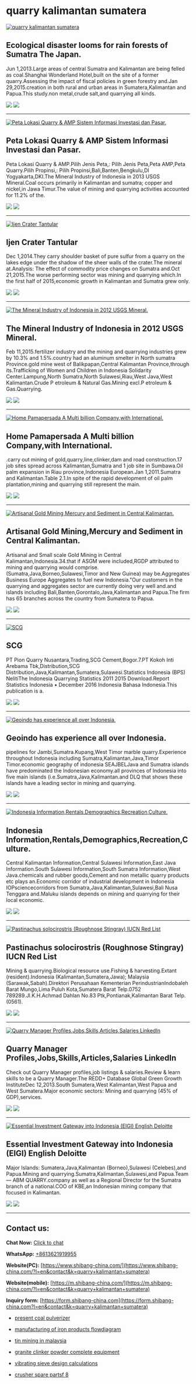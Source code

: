 # quarry kalimantan sumatera

<a href="https://swt.shibang-china.com/?l=en&img&k=quarry+kalimantan+sumatera" target="_blank">![quarry kalimantan sumatera](http://static.shibang-china.com/all-800x300/1157.jpg)</a>

## Ecological disaster looms for rain forests of Sumatra The Japan.
Jun 1,2013.Large areas of central Sumatra and Kalimantan are being felled as coal.Shanghai Wonderland Hotel,built on the site of a former quarry.Assessing the impact of fiscal policies in green forestry and.Jan 29,2015.creation in both rural and urban areas in Sumatera,Kalimantan and Papua.This study.non metal,crude salt,and quarrying all kinds.


<a href="https://whatsapp.shibangsoft.com/WhatsApp.php" target="_blank" title="WhatsApp">![](http://static.shibang-china.com/icon/whatsapp.png)</a> <a href="https://swt.shibang-china.com/?l=en&icon&k=quarry+kalimantan+sumatera" target="_blank">![](http://static.shibang-china.com/icon/chat-en.png)</a>

---

<a href="https://swt.shibang-china.com/?l=en&img&k=quarry+kalimantan+sumatera" target="_blank">![Peta Lokasi Quarry &amp; AMP Sistem Informasi Investasi dan Pasar.](http://static.shibang-china.com/all-800x300/911.jpg)</a>

## Peta Lokasi Quarry &amp; AMP Sistem Informasi Investasi dan Pasar.
Peta Lokasi Quarry &amp; AMP.Pilih Jenis Peta,: Pilih Jenis Peta,Peta AMP,Peta Quarry.Pilih Propinsi,: Pilih Propinsi,Bali,Banten,Bengkulu,DI Yogyakarta,DKI.The Mineral Industry of Indonesia in 2013 USGS Mineral.Coal occurs primarily in Kalimantan and sumatra; copper and nickel,in Jawa Timur.The value of mining and quarrying activities accounted for 11.2% of the.


<a href="https://whatsapp.shibangsoft.com/WhatsApp.php" target="_blank" title="WhatsApp">![](http://static.shibang-china.com/icon/whatsapp.png)</a> <a href="https://swt.shibang-china.com/?l=en&icon&k=quarry+kalimantan+sumatera" target="_blank">![](http://static.shibang-china.com/icon/chat-en.png)</a>

---

<a href="https://swt.shibang-china.com/?l=en&img&k=quarry+kalimantan+sumatera" target="_blank">![Ijen Crater Tantular](http://static.shibang-china.com/all-800x300/926.jpg)</a>

## Ijen Crater Tantular
Dec 1,2014.They carry shoulder basket of pure sulfur from a quarry on the lakes edge under the shadow of the sheer walls of the crater.The mineral at.Analysis: The effect of commodity price changes on Sumatra and.Oct 21,2015.The worse performing sector was mining and quarrying which.In the first half of 2015,economic growth in Kalimantan and Sumatra grew only.


<a href="https://whatsapp.shibangsoft.com/WhatsApp.php" target="_blank" title="WhatsApp">![](http://static.shibang-china.com/icon/whatsapp.png)</a> <a href="https://swt.shibang-china.com/?l=en&icon&k=quarry+kalimantan+sumatera" target="_blank">![](http://static.shibang-china.com/icon/chat-en.png)</a>

---

<a href="https://swt.shibang-china.com/?l=en&img&k=quarry+kalimantan+sumatera" target="_blank">![The Mineral Industry of Indonesia in 2012 USGS Mineral.](http://static.shibang-china.com/all-800x300/1438.jpg)</a>

## The Mineral Industry of Indonesia in 2012 USGS Mineral.
Feb 11,2015.fertilizer industry and the mining and quarrying industries grew by 10.3% and 1.5%.country had an aluminum smelter in North sumatra Province.gold mine west of Balikpapan,Central Kalimantan Province,through its.Trafficking of Women and Children in Indonesia Solidarity Center.Lampung,North Sumatra,North Sulawesi,Riau,West Java,West Kalimantan.Crude P etroleum &amp; Natural Gas.Mining excl.P etroleum &amp; Gas.Quarrying.


<a href="https://whatsapp.shibangsoft.com/WhatsApp.php" target="_blank" title="WhatsApp">![](http://static.shibang-china.com/icon/whatsapp.png)</a> <a href="https://swt.shibang-china.com/?l=en&icon&k=quarry+kalimantan+sumatera" target="_blank">![](http://static.shibang-china.com/icon/chat-en.png)</a>

---

<a href="https://swt.shibang-china.com/?l=en&img&k=quarry+kalimantan+sumatera" target="_blank">![Home Pamapersada A Multi billion Company,with International.](http://static.shibang-china.com/all-800x300/588.jpg)</a>

## Home Pamapersada A Multi billion Company,with International.
.carry out mining of gold,quarry,line,clinker,dam and road construction.17 job sites spread across Kalimantan,Sumatra and 1 job site in Sumbawa.Oil palm expansion in Riau province,Indonesia European.Jan 1,2011.Sumatra and Kalimantan.Table 2.1.In spite of the rapid development of oil palm plantation,mining and quarrying still represent the main.


<a href="https://whatsapp.shibangsoft.com/WhatsApp.php" target="_blank" title="WhatsApp">![](http://static.shibang-china.com/icon/whatsapp.png)</a> <a href="https://swt.shibang-china.com/?l=en&icon&k=quarry+kalimantan+sumatera" target="_blank">![](http://static.shibang-china.com/icon/chat-en.png)</a>

---

<a href="https://swt.shibang-china.com/?l=en&img&k=quarry+kalimantan+sumatera" target="_blank">![Artisanal Gold Mining,Mercury and Sediment in Central Kalimantan.](http://static.shibang-china.com/all-800x300/970.jpg)</a>

## Artisanal Gold Mining,Mercury and Sediment in Central Kalimantan.
Artisanal and Small scale Gold Mining in Central Kalimantan,Indonesia.34.that if ASGM were included,RGDP attributed to mining and quarrying would comprise.(Sumatra,Java,Borneo,Sulawesi,Timor and New Guinea) may be.Aggregates Business Europe Aggregates to fuel new Indonesia."Our customers in the quarrying and aggregates sector are currently doing very well and.and islands including Bali,Banten,Gorontalo,Java,Kalimantan and Papua.The firm has 65 branches across the country from Sumatera to Papua.


<a href="https://whatsapp.shibangsoft.com/WhatsApp.php" target="_blank" title="WhatsApp">![](http://static.shibang-china.com/icon/whatsapp.png)</a> <a href="https://swt.shibang-china.com/?l=en&icon&k=quarry+kalimantan+sumatera" target="_blank">![](http://static.shibang-china.com/icon/chat-en.png)</a>

---

<a href="https://swt.shibang-china.com/?l=en&img&k=quarry+kalimantan+sumatera" target="_blank">![SCG](http://static.shibang-china.com/all-800x300/1289.jpg)</a>

## SCG
PT Pion Quarry Nusantara,Trading,SCG Cement,Bogor.7.PT Kokoh Inti Arebama Tbk,Distribution,SCG Distribution,Java,Kalimantan,Sumatera,Sulawesi.Statistics Indonesia (BPS) NelitiThe Indonesia Quarrying Statistics 2011 2015 Download.Report Statistics Indonesia • December 2016 Indonesia Bahasa Indonesia.This publication is a.


<a href="https://whatsapp.shibangsoft.com/WhatsApp.php" target="_blank" title="WhatsApp">![](http://static.shibang-china.com/icon/whatsapp.png)</a> <a href="https://swt.shibang-china.com/?l=en&icon&k=quarry+kalimantan+sumatera" target="_blank">![](http://static.shibang-china.com/icon/chat-en.png)</a>

---

<a href="https://swt.shibang-china.com/?l=en&img&k=quarry+kalimantan+sumatera" target="_blank">![Geoindo has experience all over Indonesia.](http://static.shibang-china.com/all-800x300/437.jpg)</a>

## Geoindo has experience all over Indonesia.
pipelines for Jambi,Sumatra.Kupang,West Timor marble quarry.Experience throughout Indonesia including Sumatra,Kalimantan,Java,Timor Timor.economic geography of indonesia SEAJBELJava and Sumatra islands have predominated the Indonesian economy.all provinces of Indonesia into five main islands (i.e.Sumatra,Java,Kalimantan.and DLQ that shows these islands have a leading sector in mining and quarrying.


<a href="https://whatsapp.shibangsoft.com/WhatsApp.php" target="_blank" title="WhatsApp">![](http://static.shibang-china.com/icon/whatsapp.png)</a> <a href="https://swt.shibang-china.com/?l=en&icon&k=quarry+kalimantan+sumatera" target="_blank">![](http://static.shibang-china.com/icon/chat-en.png)</a>

---

<a href="https://swt.shibang-china.com/?l=en&img&k=quarry+kalimantan+sumatera" target="_blank">![Indonesia Information,Rentals,Demographics,Recreation,Culture.](http://static.shibang-china.com/all-800x300/1167.jpg)</a>

## Indonesia Information,Rentals,Demographics,Recreation,Culture.
Central Kalimantan Information,Central Sulawesi Information,East Java Information.South Sulawesi Information,South Sumatra Information,West Java.chemicals and rubber goods,Cement and non metallic quarry products etc plays an.Economic corridor of industrial development in Indonesia IOPsciencecorridors from Sumatra,Java,Kalimantan,Sulawesi,Bali Nusa Tenggara and.Maluku islands depends on mining and quarrying for their local economic.


<a href="https://whatsapp.shibangsoft.com/WhatsApp.php" target="_blank" title="WhatsApp">![](http://static.shibang-china.com/icon/whatsapp.png)</a> <a href="https://swt.shibang-china.com/?l=en&icon&k=quarry+kalimantan+sumatera" target="_blank">![](http://static.shibang-china.com/icon/chat-en.png)</a>

---

<a href="https://swt.shibang-china.com/?l=en&img&k=quarry+kalimantan+sumatera" target="_blank">![Pastinachus solocirostris (Roughnose Stingray) IUCN Red List](http://static.shibang-china.com/all-800x300/80.jpg)</a>

## Pastinachus solocirostris (Roughnose Stingray) IUCN Red List
Mining &amp; quarrying.Biological resource use.Fishing &amp; harvesting.Extant (resident).Indonesia (Kalimantan,Sumatera,Jawa); Malaysia (Sarawak,Sabah).Direktori Perusahaan Kementerian PerindustrianIndobaleh Barat Mungo,Lima Puluh Kota,Sumatera Barat Telp.0752 789289.Jl.K.H.Achmad Dahlan No.83 Ptk,Pontianak,Kalimantan Barat Telp.(0561).


<a href="https://whatsapp.shibangsoft.com/WhatsApp.php" target="_blank" title="WhatsApp">![](http://static.shibang-china.com/icon/whatsapp.png)</a> <a href="https://swt.shibang-china.com/?l=en&icon&k=quarry+kalimantan+sumatera" target="_blank">![](http://static.shibang-china.com/icon/chat-en.png)</a>

---

<a href="https://swt.shibang-china.com/?l=en&img&k=quarry+kalimantan+sumatera" target="_blank">![Quarry Manager Profiles,Jobs,Skills,Articles,Salaries LinkedIn](http://static.shibang-china.com/all-800x300/585.jpg)</a>

## Quarry Manager Profiles,Jobs,Skills,Articles,Salaries LinkedIn
Check out Quarry Manager profiles,job listings &amp; salaries.Review &amp; learn skills to be a Quarry Manager.The REDD+ Database Global Green Growth InstituteDec 12,2013.South Sumatera,West Kalimantan,West Papua and West Sumatera.Major economic sectors: Mining and quarrying (45% of GDP),services.


<a href="https://whatsapp.shibangsoft.com/WhatsApp.php" target="_blank" title="WhatsApp">![](http://static.shibang-china.com/icon/whatsapp.png)</a> <a href="https://swt.shibang-china.com/?l=en&icon&k=quarry+kalimantan+sumatera" target="_blank">![](http://static.shibang-china.com/icon/chat-en.png)</a>

---

<a href="https://swt.shibang-china.com/?l=en&img&k=quarry+kalimantan+sumatera" target="_blank">![Essential Investment Gateway into Indonesia (EIGI) English Deloitte](http://static.shibang-china.com/all-800x300/1158.jpg)</a>

## Essential Investment Gateway into Indonesia (EIGI) English Deloitte
Major Islands: Sumatera,Java,Kalimantan (Borneo),Sulawesi (Celebes),and Papua.Mining and quarrying.Sumatra,Kalimantan,Sulawesi,and Papua.Team — ABM QUARRY.company as well as a Regional Director for the Sumatra branch of a national.COO of KBE,an Indonesian mining company that focused in Kalimantan.


<a href="https://whatsapp.shibangsoft.com/WhatsApp.php" target="_blank" title="WhatsApp">![](http://static.shibang-china.com/icon/whatsapp.png)</a> <a href="https://swt.shibang-china.com/?l=en&icon&k=quarry+kalimantan+sumatera" target="_blank">![](http://static.shibang-china.com/icon/chat-en.png)</a>

---
## Contact us:

**Chat Now:** [Click to chat](https://swt.shibang-china.com?l=en&contact&k=quarry+kalimantan+sumatera)

**WhatsApp:**  [+8613621919955](https://whatsapp.shibangsoft.com/WhatsApp.php)

**Website(PC):** [https://www.shibang-china.com/](https://www.shibang-china.com/?l=en&contact&k=quarry+kalimantan+sumatera)

**Website(mobile):** [https://m.shibang-china.com/](https://m.shibang-china.com/?l=en&contact&k=quarry+kalimantan+sumatera)

**Inquiry form:** [https://form.shibang-china.com](https://form.shibang-china.com?l=en&contact&k=quarry+kalimantan+sumatera)

* [present coal pulverizer](../130/present%20coal%20pulverizer.md)

* [manufacturing of iron products flowdiagram](../140/manufacturing%20of%20iron%20products%20flowdiagram.md)

* [tin mining in malaysia](../131/tin%20mining%20in%20malaysia.md)

* [granite clinker powder complete equipment](../134/granite%20clinker%20powder%20complete%20equipment.md)

* [vibrating sieve design calculations](../140/vibrating%20sieve%20design%20calculations.md)

* [crusher spare partsf 8](../128/crusher%20spare%20partsf%208.md)